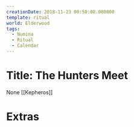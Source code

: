```yaml
---
creationDate: 2018-11-23 00:50:08.000000
template: ritual
world: Elderwood
tags:
  - Numina
  - Ritual
  - Calendar
---
```

# Title: The Hunters Meet

None
[[Kepheros]]
# Extras

